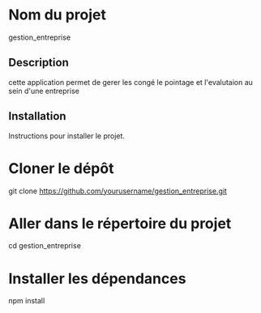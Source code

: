 # Nom du projet
gestion_entreprise
## Description
cette application permet de gerer les congé le pointage et l'evalutaion au sein d'une entreprise
## Installation
Instructions pour installer le projet.

# Cloner le dépôt
git clone https://github.com/yourusername/gestion_entreprise.git

# Aller dans le répertoire du projet
cd gestion_entreprise

# Installer les dépendances
npm install
